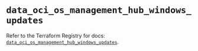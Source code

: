 # `data_oci_os_management_hub_windows_updates`

Refer to the Terraform Registry for docs: [`data_oci_os_management_hub_windows_updates`](https://registry.terraform.io/providers/hashicorp/oci/7.19.0/docs/data-sources/os_management_hub_windows_updates).
